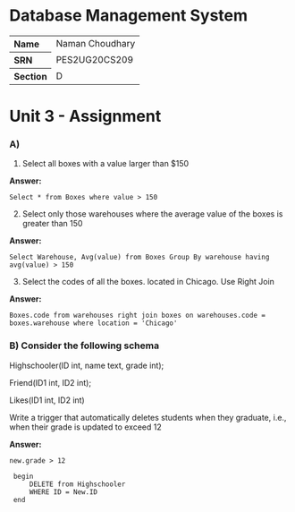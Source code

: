 # Database Management System

<table style="width:100%">
  <tr>
    <th align="left">Name</th>
    <td>Naman Choudhary</td>
  </tr>
  <tr>
    <th align="left">SRN</th>
    <td>PES2UG20CS209</td>
  </tr>
  <tr>
    <th align="left">Section</th>
    <td>D</td>
  </tr>
</table>

# Unit 3 - Assignment

### A)
1. Select all boxes with a value larger than $150

**Answer:**

```Select * from Boxes where value > 150```

2. Select only those warehouses where the average value of the boxes is greater than 150

**Answer:** 

```Select Warehouse, Avg(value) from Boxes Group By warehouse having avg(value) > 150```

3.	Select the codes of all the boxes.  located in Chicago. Use Right Join

**Answer:**

```Boxes.code from warehouses right join boxes on warehouses.code = boxes.warehouse where location = 'Chicago'```

### B) Consider the following schema

Highschooler(ID int, name text, grade int);

Friend(ID1 int, ID2 int);

Likes(ID1 int, ID2 int)

Write a trigger that automatically deletes students when they graduate, i.e., when their grade is updated to exceed 12

**Answer:**

```
new.grade > 12

 begin
     DELETE from Highschooler
     WHERE ID = New.ID
 end
```
